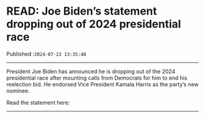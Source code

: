 # READ: Joe Biden’s statement dropping out of 2024 presidential race

Published :`2024-07-22 13:35:48`

---

President Joe Biden has announced he is dropping out of the 2024 presidential race after mounting calls from Democrats for him to end his reelection bid. He endorsed Vice President Kamala Harris as the party’s new nominee.

Read the statement here:

---

